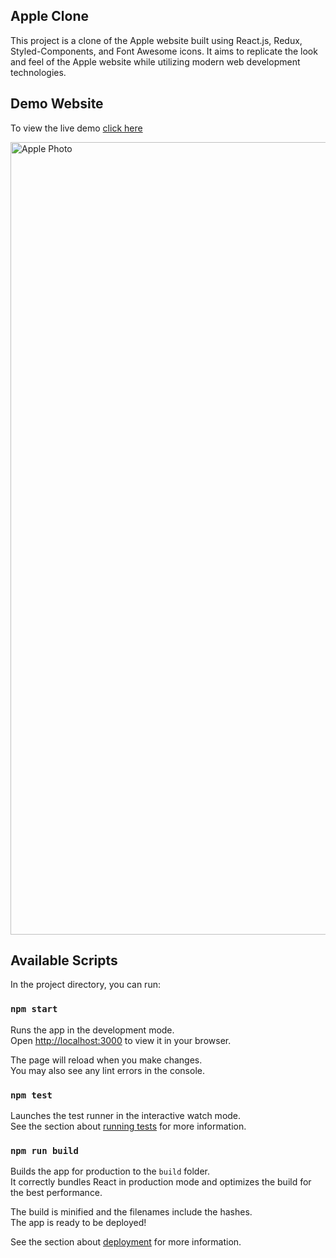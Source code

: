 ## Apple Clone
This project is a clone of the Apple website built using React.js, Redux, Styled-Components, and Font Awesome icons. It aims to replicate the look and feel of the Apple website while utilizing modern web development technologies.

## Demo Website
To view the live demo [click here](https://apple-replication.netlify.app/)

<img width="1268" alt="Apple Photo" src="https://github.com/cheternal7890/apple-clone/assets/157067093/dbc12c7c-c095-40fd-a2ef-6f2850d3dd44">

## Available Scripts

In the project directory, you can run:

### `npm start`

Runs the app in the development mode.\
Open [http://localhost:3000](http://localhost:3000) to view it in your browser.

The page will reload when you make changes.\
You may also see any lint errors in the console.

### `npm test`

Launches the test runner in the interactive watch mode.\
See the section about [running tests](https://facebook.github.io/create-react-app/docs/running-tests) for more information.

### `npm run build`

Builds the app for production to the `build` folder.\
It correctly bundles React in production mode and optimizes the build for the best performance.

The build is minified and the filenames include the hashes.\
The app is ready to be deployed!

See the section about [deployment](https://facebook.github.io/create-react-app/docs/deployment) for more information.

